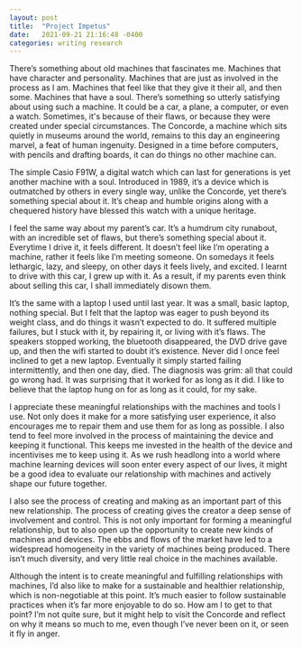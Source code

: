 ```yaml
---
layout: post
title:  "Project Impetus"
date:   2021-09-21 21:16:48 -0400
categories: writing research
---
```

There’s something about old machines that fascinates me. Machines that have character and personality. Machines that are just as involved in the process as I am. Machines that feel like that they give it their all, and then some. Machines that have a soul. There’s something so utterly satisfying about using such a machine. It could be a car, a plane, a computer, or even a watch. Sometimes, it's because of their flaws, or because they were created under special circumstances. The Concorde, a machine which sits quietly in museums around the world, remains to this day an engineering marvel, a feat of human ingenuity. Designed in a time before computers, with pencils and drafting boards, it can do things no other machine can. 

The simple Casio F91W, a digital watch which can last for generations is yet another machine with a soul. Introduced in 1989, it’s a device which is outmatched by others in every single way, unlike the Concorde, yet there’s something special about it. It’s cheap and humble origins along with a chequered history have blessed this watch with a unique heritage. 

I feel the same way about my parent’s car. It’s a humdrum city runabout, with an incredible set of flaws, but there’s something special about it. Everytime I drive it, it feels different. It doesn’t feel like I’m operating a machine, rather it feels like I’m meeting someone. On somedays it feels lethargic, lazy, and sleepy, on other days it feels lively, and excited. I learnt to drive with this car, I grew up with it. As a result, if my parents even think about selling this car, I shall immediately disown them. 

It’s the same with a laptop I used until last year. It was a small, basic laptop, nothing special. But I felt that the laptop was eager to push beyond its weight class, and do things it wasn’t expected to do. It suffered multiple failures, but I stuck with it, by repairing it, or living with it’s flaws. The speakers stopped working, the bluetooth disappeared, the DVD drive gave up, and then the wifi started to doubt it’s existence. Never did I once feel inclined to get a new laptop. Eventually it simply started failing intermittently, and then one day, died. The diagnosis was grim: all that could go wrong had. It was surprising that it worked for as long as it did. I like to believe that the laptop hung on for as long as it could, for my sake. 

I appreciate these meaningful relationships with the machines and tools I use. Not only does it make for a more satisfying user experience, it also encourages me to repair them and use them for as long as possible. I also tend to feel more involved in the process of maintaining the device and keeping it functional. This keeps me invested in the health of the device and incentivises me to keep using it. As we rush headlong into a world where machine learning devices will soon enter every aspect of our lives, it might be a good idea to evaluate our relationship with machines and actively shape our future together. 

I also see the process of creating and making as an important part of this new relationship. The process of creating gives the creator a deep sense of involvement and control. This is not only important for forming a meaningful relationship, but to also open up the opportunity to create new kinds of machines and devices. The ebbs and flows of the market have led to a widespread homogeneity in the variety of machines being produced. There isn’t much diversity, and very little real choice in the machines available. 

Although the intent is to create meaningful and fulfilling relationships with machines, I’d also like to make for a sustainable and healthier relationship, which is non-negotiable at this point. It’s much easier to follow sustainable practices when it’s far more enjoyable to do so. How am I to get to that point? I’m not quite sure, but it might help to visit the Concorde and reflect on why it means so much to me, even though I’ve never been on it, or seen it fly in anger. 
